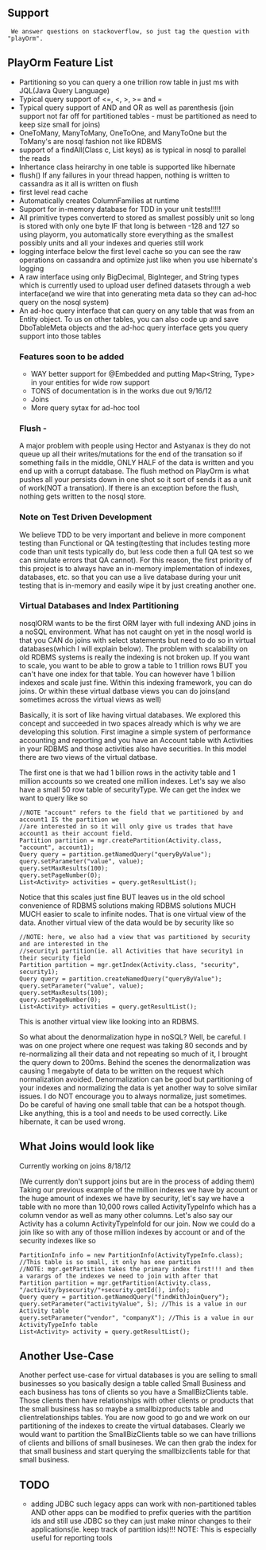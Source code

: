 ## Support

``` We answer questions on stackoverflow, so just tag the question with "playOrm".```

## PlayOrm Feature List

* Partitioning so you can query a one trillion row table in just ms with JQL(Java Query Language)
* Typical query support of <=, <, >, >= and = 
* Typical query support of AND and OR as well as parenthesis (join support not far off for partitioned tables - must be partitioned as need to keep size small for joins)
* OneToMany, ManyToMany, OneToOne, and ManyToOne but the ToMany's are nosql fashion not like RDBMS
* support of a findAll(Class c, List<Object> keys) as is typical in nosql to parallel the reads
* Inhertance class heirarchy in one table is supported like hibernate
* flush() If any failures in your thread happen, nothing is written to cassandra as it all is written on flush
* first level read cache
* Automatically creates ColumnFamilies at runtime
* Support for in-memory database for TDD in your unit tests!!!!!
* All primitive types converterd to stored as smallest possibly unit so long is stored with only one byte IF that long is between -128 and 127 so using playorm, you automatically store everything as the smallest possibly units and all your indexes and queries still work
* logging interface below the first level cache so you can see the raw operations on cassandra and optimize just like when you use hibernate's logging
* A raw interface using only BigDecimal, BigInteger, and String types which is currently used to upload user defined datasets through a web interface(and we wire that into generating meta data so they can ad-hoc query on the nosql system)
* An ad-hoc query interface that can query on any table that was from an Entity object.  To us on other tables, you can also code up and save DboTableMeta objects and the ad-hoc query interface gets you query support into those tables

### Features soon to be added
* WAY better support for @Embedded and putting Map<String, Type> in your entities for wide row support
* TONS of documentation is in the works due out 9/16/12
* Joins
* More query sytax for ad-hoc tool 

### Flush - 
A major problem with people using Hector and Astyanax is they do not queue up all their writes/mutations for the end of the transation so if something fails in the middle, ONLY HALF of the data is written and you end up with a corrupt database.  The flush method on PlayOrm is what pushes all your persists down in one shot so it sort of sends it as a unit of work(NOT a transation).  If there is an exception before the flush, nothing gets written to the nosql store.

### Note on Test Driven Development

We believe TDD to be very important and believe in more component testing than Functional or QA testing(testing that includes testing more code than unit tests typically do, but less code then a full QA test so we can simulate errors that QA cannot).  For this reason, the first priority of this project is to always have an in-memory implementation of indexes, databases, etc. so that you can use a live database during your unit testing that is in-memory and easily wipe it by just creating another one.

### Virtual Databases and Index Partitioning

nosqlORM wants to be the first ORM layer with full indexing AND joins in a noSQL environment.  What has not caught on yet in the nosql world is that you CAN do joins with select statements but need to do so in virtual databases(which I will explain below).  The problem with scalability on old RDBMS systems is really the indexing is not broken up.  If you want to scale, you want to be able to grow a table to 1 trillion rows BUT you can't have one index for that table.  You can however have 1 billion indexes and scale just fine.  Within this indexing framework, you can do joins.  Or within these virtual datbase views you can do joins(and sometimes across the virtual views as well)

Basically, it is sort of like having virtual databases.  We explored this concept and succeeded in two spaces already which is why we are developing this solution.  First imagine a simple system of performance accounting and reporting and you have an Account table with Activities in your RDBMS and those activities also have securities.  In this model there are two views of the virtual datbase.

The first one is that we had 1 billion rows in the activity table and 1 million accounts so we created one million indexes.  Let's say we also have a small 50 row table of securityType.  We can get the index we want to query like so

```
//NOTE "account" refers to the field that we partitioned by and account1 IS the partition we
//are interested in so it will only give us trades that have account1 as their account field.
Partition partition = mgr.createPartition(Activity.class, "account", account1);
Query query = partition.getNamedQuery("queryByValue");
query.setParameter("value", value);
query.setMaxResults(100);
query.setPageNumber(0);
List<Activity> activities = query.getResultList();
```
Notice that this scales just fine BUT leaves us in the old school convenience of RDBMS solutions making RDBMS solutions MUCH MUCH easier to scale to infinite nodes.  That is one virtual view of the data. Another virtual view of the data would be by security like so

```
//NOTE: here, we also had a view that was partitioned by security and are interested in the
//security1 partition(ie. all Activities that have security1 in their security field
Partition partition = mgr.getIndex(Activity.class, "security", security1);
Query query = partition.createNamedQuery("queryByValue");
query.setParameter("value", value);
query.setMaxResults(100);
query.setPageNumber(0);
List<Activity> activities = query.getResultList();
```

This is another virtual view like looking into an RDBMS.

So what about the denormalization hype in noSQL?  Well, be careful.  I was on one project where one request was taking 80 seconds and by re-normalizing all their data and not repeating so much of it, I brought the query down to 200ms.  Behind the scenes the denormalization was causing 1 megabyte of data to be written on the request which normalization avoided.  Denormalization can be good but partitioning of your indexes and normalizing the data is yet another way to solve similar issues.  I do NOT encourage you to always normalize, just sometimes.  Do be careful of having one small table that can be a hotspot though.  Like anything, this is a tool and needs to be used correctly.  Like hibernate, it can be used wrong.

## What Joins would look like

Currently working on joins 8/18/12

(We currently don't support joins but are in the process of adding them)
Taking our previous example of the million indexes we have by acount or the huge amount of indexes we have by security, let's say we have a table with no more than 10,000 rows called ActivityTypeInfo which has a column vendor as well as many other columns.  Let's also say our Activity has a column ActivityTypeInfoId for our join.  Now we could do a join like so with any of those million indexes by account or and of the security indexes like so

```
PartitionInfo info = new PartitionInfo(ActivityTypeInfo.class); //This table is so small, it only has one partition
//NOTE: mgr.getPartition takes the primary index first!!! and then a varargs of the indexes we need to join with after that
Partition partition = mgr.getPartition(Activity.class, "/activity/bysecurity/"+security.getId(), info);
Query query = partition.getNamedQuery("findWithJoinQuery");
query.setParameter("activityValue", 5); //This is a value in our Activity table
query.setParameter("vendor", "companyX"); //This is a value in our ActivityTypeInfo table
List<Activity> activity = query.getResultList();
```


## Another Use-Case

Another perfect use-case for virtual databases is you are selling to small businesses so you basically design a table called Small Business and each business has tons of clients so you have a SmallBizClients table.  Those clients then have relationships with other clients or products that the small business has so maybe a smallbizproducts table and clientrelationships tables.  You are now good to go and we work on our partitioning of the indexes to create the virtual databases.  Clearly we would want to partition the SmallBizClients table so we can have trillions of clients and billions of small busineses.  We can then grab the index for that small business and start querying the smallbizclients table for that small business.

## TODO
* adding JDBC such legacy apps can work with non-partitioned tables AND other apps can be modified to prefix queries with the partition ids and still use JDBC so they can just make minor changes to their applications(ie. keep track of partition ids)!!!  NOTE: This is especially useful for reporting tools

